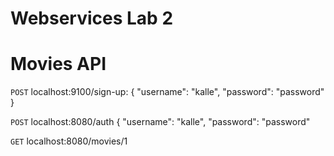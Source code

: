 # Webservices Lab 2
# Movies API

`POST`
localhost:9100/sign-up:
{
"username": "kalle",
"password": "password"
}

`POST`
localhost:8080/auth
{
"username": "kalle",
"password": "password"

`GET`
localhost:8080/movies/1
